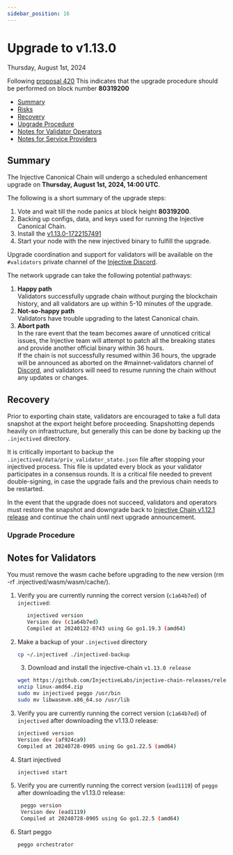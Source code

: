 ```yaml
---
sidebar_position: 16
---
```


# Upgrade to v1.13.0

Thursday, August 1st, 2024

Following [proposal 420](https://hub.injective.network/proposals/420/) This indicates that the upgrade procedure should be performed on block number **80319200**

* [Summary](canonical-1.13.0.md#summary)
* [Risks](canonical-1.13.0.md#risks)
* [Recovery](canonical-1.13.0.md#recovery)
* [Upgrade Procedure](canonical-1.13.0.md#upgrade-procedure)
* [Notes for Validator Operators](canonical-1.13.0.md##notes-for-validator-operators)
* [Notes for Service Providers](canonical-1.13.0.md##notes-for-DEX-relayer-providers)

## Summary

The Injective Canonical Chain will undergo a scheduled enhancement upgrade on **Thursday, August 1st, 2024, 14:00 UTC**.

The following is a short summary of the upgrade steps:

1. Vote and wait till the node panics at block height **80319200**.
2. Backing up configs, data, and keys used for running the Injective Canonical Chain.
3. Install the [v1.13.0-1722157491](https://github.com/InjectiveLabs/injective-chain-releases/releases/tag/v1.13.0-1722157491)
4. Start your node with the new injectived binary to fulfill the upgrade.

Upgrade coordination and support for validators will be available on the `#validators` private channel of the [Injective Discord](https://discord.gg/injective).

The network upgrade can take the following potential pathways:

1. **Happy path**\
   Validators successfully upgrade chain without purging the blockchain history, and all validators are up within 5-10 minutes of the upgrade.
2. **Not-so-happy path**\
   Validators have trouble upgrading to the latest Canonical chain.
3. **Abort path**\
   In the rare event that the team becomes aware of unnoticed critical issues, the Injective team will attempt to patch all the breaking states and provide another official binary within 36 hours.\
   If the chain is not successfully resumed within 36 hours, the upgrade will be announced as aborted on the #mainnet-validators channel of [Discord](https://discord.gg/injective), and validators will need to resume running the chain without any updates or changes.

## Recovery

Prior to exporting chain state, validators are encouraged to take a full data snapshot at the export height before proceeding. Snapshotting depends heavily on infrastructure, but generally this can be done by backing up the `.injectived` directory.

It is critically important to backup the `.injectived/data/priv_validator_state.json` file after stopping your injectived process. This file is updated every block as your validator participates in a consensus rounds. It is a critical file needed to prevent double-signing, in case the upgrade fails and the previous chain needs to be restarted.

In the event that the upgrade does not succeed, validators and operators must restore the snapshot and downgrade back to [Injective Chain v1.12.1 release](https://github.com/InjectiveLabs/injective-chain-releases/releases/tag/v1.12.1-1705909076) and continue the chain until next upgrade announcement.

### Upgrade Procedure

## Notes for Validators

You must remove the wasm cache before upgrading to the new version (rm -rf .injectived/wasm/wasm/cache/).

1.  Verify you are currently running the correct version (`c1a64b7ed`) of `injectived`:

    ```bash
       injectived version
       Version dev (c1a64b7ed)
       Compiled at 20240122-0743 using Go go1.19.3 (amd64)
    ```
2.  Make a backup of your `.injectived` directory

    ```bash
    cp ~/.injectived ./injectived-backup
    ```

    3. Download and install the injective-chain `v1.13.0 release`

    ```bash
    wget https://github.com/InjectiveLabs/injective-chain-releases/releases/download/v1.13.0-1722157491/linux-amd64.zip
    unzip linux-amd64.zip
    sudo mv injectived peggo /usr/bin
    sudo mv libwasmvm.x86_64.so /usr/lib
    ```
3.  Verify you are currently running the correct version (`c1a64b7ed`) of `injectived` after downloading the v1.13.0 release:

    ```bash
    injectived version
    Version dev (af924ca9)
    Compiled at 20240728-0905 using Go go1.22.5 (amd64)
    ```
4.  Start injectived

    ```bash
    injectived start
    ```
5.  Verify you are currently running the correct version (`ead1119`) of `peggo` after downloading the v1.13.0 release:

    ```bash
     peggo version
     Version dev (ead1119)
     Compiled at 20240728-0905 using Go go1.22.5 (amd64)
    ```
6.  Start peggo

    ```bash
    peggo orchestrator
    ```
